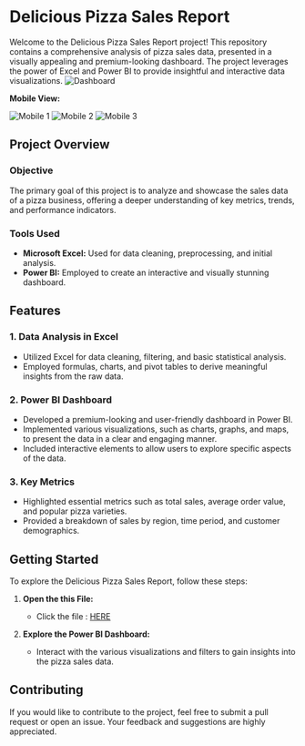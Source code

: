 # Delicious Pizza Sales Report

Welcome to the Delicious Pizza Sales Report project! This repository contains a comprehensive analysis of pizza sales data, presented in a visually appealing and premium-looking dashboard. The project leverages the power of Excel and Power BI to provide insightful and interactive data visualizations.
![Dashboard](https://github.com/sunilmbaedu/Delicious_Pizza_Sales_Report/assets/154014386/ebacc4a8-8d1d-4ab2-809f-0d8330d78f28)

**Mobile View:**

![Mobile 1](https://github.com/sunilmbaedu/Delicious_Pizza_Sales_Report/assets/154014386/0ccb5e76-f0dd-444a-929d-9f4343245105)
![Mobile 2](https://github.com/sunilmbaedu/Delicious_Pizza_Sales_Report/assets/154014386/024db6b3-52c0-4e00-b01a-9b48c9de64bf)
![Mobile 3](https://github.com/sunilmbaedu/Delicious_Pizza_Sales_Report/assets/154014386/b50a4c18-7ef5-444d-9f09-687012684245)

## Project Overview

### Objective
The primary goal of this project is to analyze and showcase the sales data of a pizza business, offering a deeper understanding of key metrics, trends, and performance indicators.

### Tools Used
- **Microsoft Excel:** Used for data cleaning, preprocessing, and initial analysis.
- **Power BI:** Employed to create an interactive and visually stunning dashboard.

## Features

### 1. Data Analysis in Excel
- Utilized Excel for data cleaning, filtering, and basic statistical analysis.
- Employed formulas, charts, and pivot tables to derive meaningful insights from the raw data.

### 2. Power BI Dashboard
- Developed a premium-looking and user-friendly dashboard in Power BI.
- Implemented various visualizations, such as charts, graphs, and maps, to present the data in a clear and engaging manner.
- Included interactive elements to allow users to explore specific aspects of the data.

### 3. Key Metrics
- Highlighted essential metrics such as total sales, average order value, and popular pizza varieties.
- Provided a breakdown of sales by region, time period, and customer demographics.

## Getting Started

To explore the Delicious Pizza Sales Report, follow these steps:

1. **Open the this File:**
   - Click the file : <a href = "https://app.powerbi.com/view?r=eyJrIjoiYzI0Y2VmYmItMmIwNi00NjBkLTkzMzgtMTY4MmUwZmZlMWMyIiwidCI6IjE1NTIyMThlLWZmYjQtNGNhMy04ZjcxLTlhNzNmYWVhYTRiNSJ9">HERE</a>

3. **Explore the Power BI Dashboard:**
   - Interact with the various visualizations and filters to gain insights into the pizza sales data.
    
## Contributing

If you would like to contribute to the project, feel free to submit a pull request or open an issue. Your feedback and suggestions are highly appreciated.
